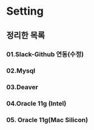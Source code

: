 # Setting

## 정리한 목록

### 01.Slack-Github 연동(수정)

### 02.Mysql

### 03.Deaver

### 04.Oracle 11g (Intel)

### 05. Oracle 11g(Mac Silicon)
